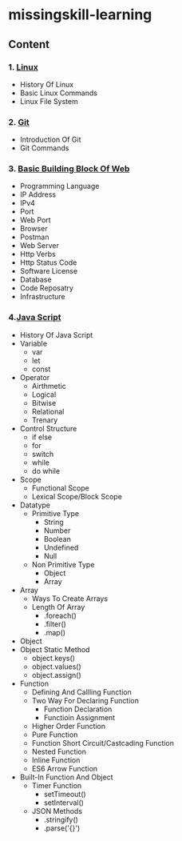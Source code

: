 # missingskill-learning
## Content
### 1. **[Linux](Linux.md)**
- History Of Linux
- Basic Linux Commands
- Linux File System
### 2. **[Git](Git.md)**
- Introduction Of Git
- Git Commands
### 3. **[Basic Building Block Of Web](BasicBuildingBlockOfWeb.md)**
- Programming Language
- IP Address
- IPv4
- Port
- Web Port
- Browser
- Postman 
- Web Server
- Http Verbs
- Http Status Code
- Software License
- Database
- Code Reposatry
- Infrastructure
### 4.**[Java Script](JavaScript.md)**
- History Of Java Script
- Variable 
    - var
    - let
    - const 
- Operator
    - Airthmetic 
    - Logical
    - Bitwise
    - Relational
    - Trenary
- Control Structure
    - if else
    - for
    - switch
    - while
    - do while 
- Scope
  - Functional Scope
  - Lexical Scope/Block Scope
- Datatype
  - Primitive Type
    - String
    - Number
    - Boolean
    - Undefined
    - Null
  - Non Primitive Type
    - Object
    - Array  
 - Array
   - Ways To Create Arrays
   - Length Of Array
     - .foreach()
     - .filter()
     - .map()
- Object
- Object Static Method
  - object.keys()
  - object.values()
  - object.assign()
- Function
  - Defining And Callling Function
  - Two Way For Declaring Function
    - Function Declaration
    - Functioin Assignment
  - Higher Order Function
  - Pure Function
  - Function Short Circuit/Castcading Function
  - Nested Function
  - Inline Function
  - ES6 Arrow Function
- Built-In Function And Object
  - Timer Function
    - setTimeout()
    - setInterval()
  - JSON Methods
    - .stringify()
    - .parse('{}')
